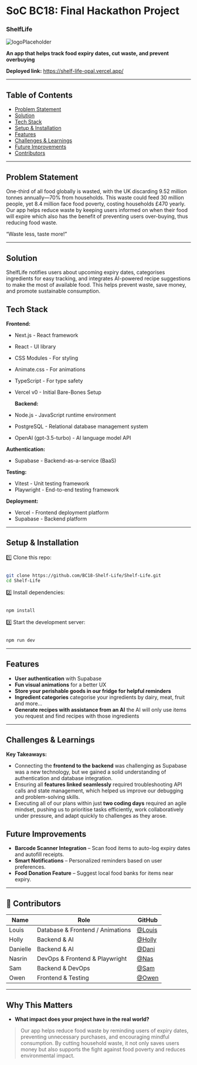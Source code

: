 # SoC BC18: Final Hackathon Project

### ShelfLife

![logoPlaceholder](https://github.com/user-attachments/assets/31b6917e-0fb8-400f-89ba-b8cea445d989)

**An app that helps track food expiry dates, cut waste, and prevent overbuying**

**Deployed link:** https://shelf-life-opal.vercel.app/

---

## Table of Contents

- [Problem Statement](#problem-statement)
- [Solution](#solution)
- [Tech Stack](#tech-stack)
- [Setup & Installation](#setup--installation)
- [Features](#features)
- [Challenges & Learnings](#challenges--learnings)
- [Future Improvements](#future-improvements)
- [Contributors](#contributors)

---

## Problem Statement

One-third of all food globally is wasted, with the UK discarding 9.52 million tonnes annually—70% from households. This waste could feed 30 million people, yet 8.4 million face food poverty, costing households £470 yearly. Our app helps reduce waste by keeping users informed on when their food will expire which also has the benefit of preventing users over-buying, thus reducing food waste.

“Waste less, taste more!”

---

## Solution

ShelfLife notifies users about upcoming expiry dates, categorises ingredients for easy tracking, and integrates AI-powered recipe suggestions to make the most of available food. This helps prevent waste, save money, and promote sustainable consumption.

## Tech Stack

**Frontend:**

- Next.js - React framework
- React - UI library
- CSS Modules - For styling
- Animate.css - For animations
- TypeScript - For type safety
- Vercel v0 - Initial Bare-Bones Setup

  **Backend:**

- Node.js - JavaScript runtime environment
- PostgreSQL - Relational database management system
- OpenAI (gpt-3.5-turbo) - AI language model API

**Authentication:**

- Supabase - Backend-as-a-service (BaaS)

**Testing:**

- Vitest - Unit testing framework
- Playwright - End-to-end testing framework

**Deployment:**

- Vercel - Frontend deployment platform
- Supabase - Backend platform

---

## Setup & Installation

1️⃣ Clone this repo:

```bash

git clone https://github.com/BC18-Shelf-Life/Shelf-Life.git
cd Shelf-Life

```

2️⃣ Install dependencies:

```bash

npm install

```

3️⃣ Start the development server:

```bash

npm run dev

```

---

## Features

- **User authentication** with Supabase
- **Fun visual animations** for a better UX
- **Store your perishable goods in our fridge for helpful reminders**
- **Ingredient categories** categorise your ingredients by dairy, meat, fruit and more...
- **Generate recipes with assistance from an AI** the AI will only use items you request and find recipes with those ingredients

---

## Challenges & Learnings

 **Key Takeaways:**

- Connecting the **frontend to the backend** was challenging as Supabase was a new technology, but we gained a solid understanding of authentication and database integration.  
- Ensuring all **features linked seamlessly** required troubleshooting API calls and state management, which helped us improve our debugging and problem-solving skills.  
- Executing all of our plans within just **two coding days** required an agile mindset, pushing us to prioritise tasks efficiently, work collaboratively under pressure, and adapt quickly to challenges as they arose. 

## Future Improvements

- **Barcode Scanner Integration** – Scan food items to auto-log expiry dates and autofill receipts.  
- **Smart Notifications** – Personalized reminders based on user preferences.  
- **Food Donation Feature** – Suggest local food banks for items near expiry.  

---

## 👥 Contributors

| Name     | Role                             | GitHub                                   |
| -------- | -------------------------------- | ---------------------------------------- |
| Louis    | Database & Frontend / Animations | [@Louis](https://github.com/L-Brookling) |
| Holly    | Backend & AI                     | [@Holly](https://github.com/Holl4444)    |
| Danielle | Backend & AI                     | [@Dani](https://github.com/daniellem62)  |
| Nasrin   | DevOps & Frontend & Playwright   | [@Nas](https://github.com/Nas1010)       |
| Sam      | Backend & DevOps                 | [@Sam](https://github.com/samannetts8)   |
| Owen     | Frontend & Testing               | [@Owen](https://github.com/Oweshbin)     |

---

## Why This Matters

- **What impact does your project have in the real world?**

> Our app helps reduce food waste by reminding users of expiry dates, preventing unnecessary purchases, and encouraging mindful consumption. By cutting household waste, it not only saves users money but also supports the fight against food poverty and reduces environmental impact.
